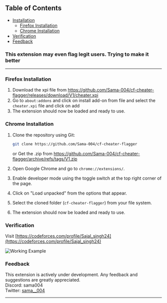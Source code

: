 ## Table of Contents
- [Installation](#installation)
  - [Firefox Installation](#firefox-installation)
  - [Chrome Installation](#chrome-installation)
- [Verification](#verification)
- [Feedback](#feedback)

### This extension may even flag legit users. Trying to make it better
---
### Firefox Installation

1. Download the xpi file from  https://github.com/Sama-004/cf-cheater-flagger/releases/download/V1/cheater.xpi
2. Go to `about:addons` and click on install add-on from file and select the `cheater.xpi` file and click on add
3. The extension should now be loaded and ready to use.

### Chrome Installation

1. Clone the repository using Git:
   ``` bash
   git clone https://github.com/Sama-004/cf-cheater-flagger
   ```
   or 
   Get the .zip from https://github.com/Sama-004/cf-cheater-flagger/archive/refs/tags/V1.zip

2. Open Google Chrome and go to `chrome://extensions/`.

3. Enable developer mode using the toggle switch at the top right corner of the page.

4. Click on "Load unpacked" from the options that appear.

5. Select the cloned folder (`cf-cheater-flagger`) from your file system.

6. The extension should now be loaded and ready to use.

### Verification

Visit [https://codeforces.com/profile/Sajal_singh24](https://codeforces.com/profile/Sajal_singh24)

![Working Example](https://github.com/Sama-004/cf-cheater-flagger/assets/70210929/0310a3e8-71ca-4928-8265-6d1dd70bf922)


### Feedback

This extension is actively under development. Any feedback and suggestions are greatly appreciated.
<br>
Discord: sama004
<br>
Twitter: [sama__004](https://x.com/sama__004)



---

